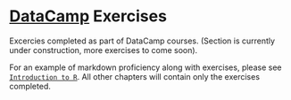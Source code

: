 # [DataCamp](https://www.datacamp.com) Exercises
Excercies completed as part of DataCamp courses.
(Section is currently under construction, more exercises to come soon).

For an example of markdown proficiency along with exercises, please see [`Introduction to R`](https://github.com/Delimain/DataCamp_Exercises/tree/master/Introduction_to_R). All other chapters will contain only the exercises completed.
